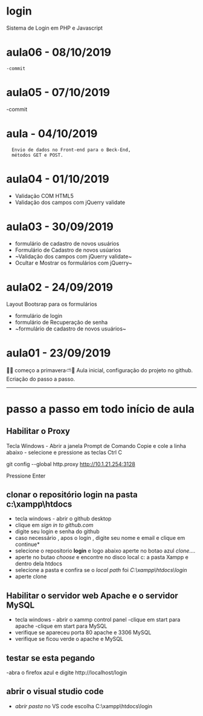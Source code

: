 # login
Sistema de Login em PHP e Javascript
 # aula06 - 08/10/2019
    -commit
 # aula05 - 07/10/2019
   -commit
 # aula - 04/10/2019
      Envio de dados no Front-end para o Beck-End,
      métodos GET e POST. 
 # aula04 - 01/10/2019
   - Validação COM HTML5
   - Validação dos campos com jQuerry validate
   
 # aula03 - 30/09/2019
  - formulário de cadastro de novos usuários
  - Formulário de Cadastro de novos usúarios
  - ~Validação dos campos com jQuerry validate~
  - Ocultar e Mostrar os formulários com jQuerry~
 
 # aula02 - 24/09/2019
 Layout Bootsrap para os formulários 
  - formulário de login
  - formulário de Recuperação de senha
  - ~formulário de cadastro de novos usuários~ 

 # aula01 - 23/09/2019
  🌺🌹  começo a primavera⛅️🍂 
  Aula inicial, configuração do projeto no github.
  Ecriação do passo a passo.
 
 ---
 # passo a passo em todo início de aula
 
## Habilitar o Proxy
  Tecla Windows - Abrir a janela Prompt de Comando
  Copie e cole a linha abaixo - selecione e pressione as teclas Ctrl C

  git config --global http.proxy http://10.1.21.254:3128

  Pressione Enter
  
  ## clonar o repositório **login** na pasta **c:\xampp\htdocs**
   - tecla windows - abrir o github desktop
   - clique em *sign in to github.com*
   - digite seu login e senha do github
   - caso necessário , apos o login , digite seu nome e email e clique em continue*
   - selecione o repositorio **login** e logo abaixo aperte no botao azul *clone....*
   - aperte no butao *choose* e encontre no disco local c: a pasta Xampp e dentro dela htdocs
   - selecione  a pasta e confira se o *local path* foi *C:\xampp\htdocs\login*
   - aperte clone
    
   ## Habilitar o servidor web **Apache** e o servidor **MySQL**
   - tecla windows - abrir o xammp control panel
   -clique em start para apache
   -clique em start para MySQL
   - verifique se apareceu porta 80 apache e 3306 MySQL
   - verifique  se ficou verde o apache e MySQL
    
  ## testar se esta pegando
   -abra o firefox azul e digite http://localhost/login
    
 ## abrir o visual studio code 
   - *abrir pasta* no VS code escolha C:\xampp\htdocs\login
